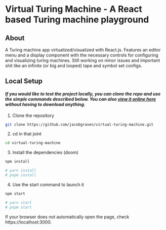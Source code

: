 # Virtual Turing Machine - A React based Turing machine playground

## About

A Turing machine app virtualized/visualized with React.js. Features an editor menu and a display component with the necessary controls for configuring and visualizing turing machines. Still working on minor issues and important shit like an infinite (or big and looped) tape and symbol set configs.

## Local Setup

#### _If you would like to test the project locally, you can clone the repo and use the simple commands described below. You can also [view it online here](https://www.youtube.com/watch?v=L3tsYC5OYhQ) without having to download anything._

1. Clone the repository

```bash
git clone https://github.com/jacobgraven/virtual-turing-machine.git
```

2. cd in that joint

```bash
cd virtual-turing-machine
```

3. Install the dependencies (doom)

```bash
npm install

# yarn install
# pnpm install
```

4. Use the start command to launch it

```bash
npm start

# yarn start
# pnpm start
```

If your browser does not automatically open the page, check https://localhost:3000.
